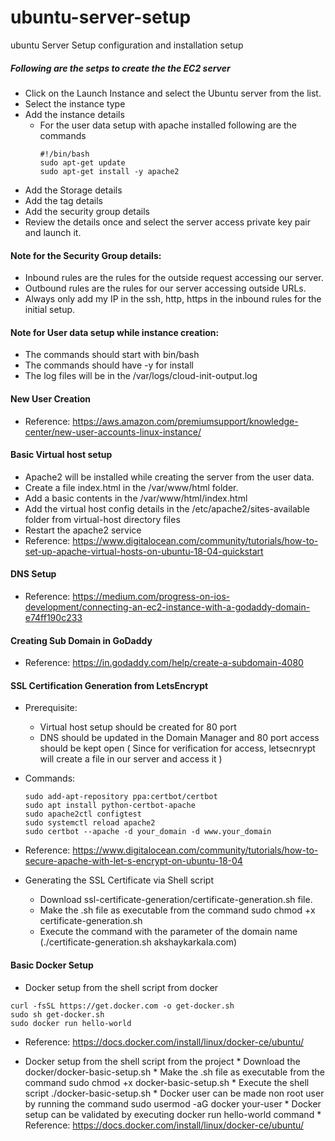 # ubuntu-server-setup
ubuntu Server Setup configuration and installation setup 

##### Following are the setps to create the the EC2 server

* Click on the Launch Instance and select the Ubuntu server from the list.
* Select the instance type
* Add the instance details 
  * For the	 user data setup with apache installed following are the commands 	
    ```
    #!/bin/bash
    sudo apt-get update
    sudo apt-get install -y apache2
    ```
* Add the Storage details 
* Add the tag details 
* Add the security group details 
* Review the details once and select the server access private key pair and launch it.

#### Note for the Security Group details:
* Inbound rules are the rules for the outside request accessing our server.
* Outbound rules are the rules for our server accessing outside URLs.
* Always only add my IP  in the ssh, http, https in the inbound rules for the initial setup.


#### Note for User data setup while instance creation: 
* The commands should start with bin/bash
* The commands should have -y for install
* The log files will be in the /var/logs/cloud-init-output.log

#### New User Creation
* Reference: https://aws.amazon.com/premiumsupport/knowledge-center/new-user-accounts-linux-instance/

#### Basic Virtual host setup 
* Apache2 will be installed while creating the server from the user data.
* Create a file index.html in the /var/www/html folder.
* Add a basic contents in the /var/www/html/index.html
* Add the virtual host config details in the /etc/apache2/sites-available folder from virtual-host directory files 
* Restart the apache2 service
* Reference: https://www.digitalocean.com/community/tutorials/how-to-set-up-apache-virtual-hosts-on-ubuntu-18-04-quickstart

#### DNS Setup 
* Reference: https://medium.com/progress-on-ios-development/connecting-an-ec2-instance-with-a-godaddy-domain-e74ff190c233

#### Creating Sub Domain in GoDaddy
* Reference: https://in.godaddy.com/help/create-a-subdomain-4080


#### SSL Certification Generation from LetsEncrypt
* Prerequisite:
     * Virtual host setup should be created for 80 port 
     * DNS should be updated in the Domain Manager and 80 port access should be kept open ( Since for verification for access, letsecnrypt will create a file in our server and access it )
* Commands: 
     ```
     sudo add-apt-repository ppa:certbot/certbot
     sudo apt install python-certbot-apache
     sudo apache2ctl configtest
     sudo systemctl reload apache2
     sudo certbot --apache -d your_domain -d www.your_domain
     ```
* Reference: https://www.digitalocean.com/community/tutorials/how-to-secure-apache-with-let-s-encrypt-on-ubuntu-18-04

* Generating the SSL Certificate via Shell script
    * Download ssl-certificate-generation/certificate-generation.sh file.
    * Make the .sh file as executable from the command sudo chmod +x certificate-generation.sh 
    * Execute the command with the parameter of the domain name (./certificate-generation.sh akshaykarkala.com)

#### Basic Docker Setup
* Docker setup from the shell script from docker 
```
curl -fsSL https://get.docker.com -o get-docker.sh
sudo sh get-docker.sh
sudo docker run hello-world 
```
* Reference: https://docs.docker.com/install/linux/docker-ce/ubuntu/

* Docker setup from the shell script from the project 
      * Download the docker/docker-basic-setup.sh 
      * Make the .sh file as executable from the command sudo chmod +x docker-basic-setup.sh 
      * Execute the shell script ./docker-basic-setup.sh 
      * Docker user can be made non root user by running the command sudo usermod -aG docker your-user
      * Docker setup can be validated by executing docker run hello-world command
      * Reference: https://docs.docker.com/install/linux/docker-ce/ubuntu/   
